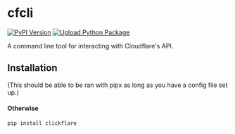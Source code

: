 # cfcli

[![PyPI Version](https://img.shields.io/pypi/v/cfcli.svg)](https://pypi.org/project/cfcli/)
[![Upload Python Package](https://github.com/IotaSpencer/cfclipy/actions/workflows/python-publish.yml/badge.svg)](https://github.com/IotaSpencer/cfclipy/actions/workflows/python-publish.yml)

A command line tool for interacting with Cloudflare's API.


## Installation

(This should be able to be ran with pipx as long as you have a config file set up.)

#### Otherwise

`pip install clickflare`